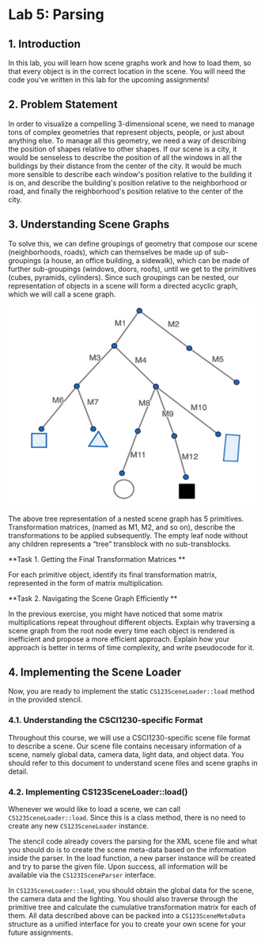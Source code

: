 # Lab 5: Parsing

## 1. Introduction

In this lab, you will learn how scene graphs work and how to load them, so that every object is in the correct location in the scene. You will need the code you’ve written in this lab for the upcoming assignments!

## 2. Problem Statement

In order to visualize a compelling 3-dimensional scene, we need to manage tons of complex geometries that represent objects, people, or just about anything else. To manage all this geometry, we need a way of describing the position of shapes relative to other shapes. If our scene is a city, it would be senseless to describe the position of all the windows in all the buildings by their distance from the center of the city. It would be much more sensible to describe each window's position relative to the building it is on, and describe the building's position relative to the neighborhood or road, and finally the reighborhood's position relative to the center of the city.

## 3. Understanding Scene Graphs

To solve this, we can define groupings of geometry that compose our scene (neighborhoods, roads), which can themselves be made up of sub-groupings (a house, an office building, a sidewalk), which can be made of further sub-groupings (windows, doors, roofs), until we get to the primitives (cubes, pyramids, cylinders). Since such groupings can be nested, our representation of objects in a scene will form a directed acyclic graph, which we will call a scene graph.
 
![Upload Scene Graph Image Here](img/0002.png)

The above tree representation of a nested scene graph has 5 primitives. Transformation matrices, (named as M1, M2, and so on), describe the transformations to be applied subsequently. The empty leaf node without any children represents a “tree” transblock with no sub-transblocks.


**Task 1. Getting the Final Transformation Matrices **

For each primitive object, identify its final transformation matrix, represented in the form of matrix multiplication.

**Task 2. Navigating the Scene Graph Efficiently **

In the previous exercise, you might have noticed that some matrix multiplications repeat throughout different objects. Explain why traversing a scene graph from the root node every time each object is rendered is inefficient and propose a more efficient approach. Explain how your approach is better in terms of time complexity, and write pseudocode for it.


## 4. Implementing the Scene Loader

Now, you are ready to implement the static `CS123SceneLoader::load` method in the provided stencil.

### 4.1. Understanding the CSCI1230-specific Format

Throughout this course, we will use a CSCI1230-specific scene file format to describe a scene. Our scene file contains necessary information of a scene, namely global data, camera data, light data, and object data. You should refer to this document to understand scene files and scene graphs in detail.

### 4.2. Implementing CS123SceneLoader::load()

Whenever we would like to load a scene, we can call `CS123SceneLoader::load`. Since this is a class method, there is no need to create any new `CS123SceneLoader` instance. 

The stencil code already covers the parsing for the XML scene file and what you should do is to create the scene meta-data based on the information inside the parser. In the load function, a new parser instance will be created and try to parse the given file. Upon success, all information will be available via the `CS123ISceneParser` interface.

In `CS123SceneLoader::load`, you should obtain the global data for the scene, the camera data and the lighting. You should also traverse through the primitive tree and calculate the cumulative transformation matrix for each of them. All data described above can be packed into a `CS123SceneMetaData` structure as a unified interface for you to create your own scene for your future assignments.
